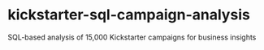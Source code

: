 # kickstarter-sql-campaign-analysis
SQL-based analysis of 15,000 Kickstarter campaigns for business insights
